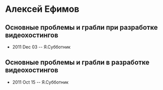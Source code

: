 # Алексей Ефимов

## Основные проблемы и грабли при разработке видеохостингов
- 2011 Dec 03 -- Я.Субботник    
## Основные проблемы и грабли в разработке видеохостингов
- 2011 Oct 15 -- Я.Субботник    
